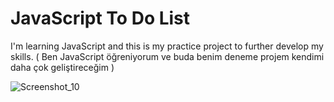 # JavaScript To Do List

I'm learning JavaScript and this is my practice project to further develop my skills. ( Ben JavaScript öğreniyorum ve buda benim deneme projem kendimi daha çok geliştireceğim ) 

![Screenshot_10](https://github.com/TurKLoJeN/Javascript-ToDoListApp/assets/32311900/d067be5b-3063-4bbe-aa10-df1b19175c36)

